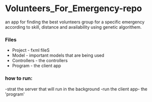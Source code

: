 # Volunteers_For_Emergency-repo
an app for finding the best volunteers group for a specific emergency according to skill, distance and availability using genetic algorithem.

### Files
- Project - fxml fileS
- Model - important models that are being used
- Controllers - the controllers
- Program - the client app

### how to run:
-strat the server that will run in the background
-run the client app- the 'program'
  
